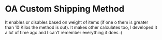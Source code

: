 # OA Custom Shipping Method
It enables or disables based on weight of items (if one o them is greater than 10 Kilos the method is out).
It makes other calculates too, I developed it a lot of time ago and I can't remember everything it does :)